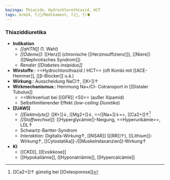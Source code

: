```yaml
---
bazinga: Thiazide, Hydrochlorothiazid, HCT
tags: m/m14, f/💊/Medikament, f/🍺, f/🫀
---
```

### Thiaziddiuretika
- **Indikation**
	- *[[aHTN]]* (1. Wahl)
	- *[[Ödeme]]:* [[Herz]] (chronische [[Herzinsuffizienz]]), [[Niere]] ([[Nephrotisches Syndrom]])
	- *Renaler [[Diabetes insipidus]]*
- **Wirstoffe**:: ==Hydrochlorothiazid / HCT== (oft Kombi mit [[ACE-Hemmer]], [[β-Blocker]] u.ä.)
- **Wirkung**:: Ausscheidung NaCl↑, [[K+]]↑
- **Wirkmechanismus**:: Hemmung Na+/Cl- Cotransport in [[Distaler Tubulus]]
	- ==Wirkverlust bei [[GFR]] <50== (außer Xipamid)
	- Selbstlimitierender Effekt (*low-ceiling Diuretika*)
- **[[UAW]]**
	- *[[Elektrolyte]]:* [[K+]]↓, [[Mg2+]]↓, ==[[Na+]]↓==, [[Ca2+]]↑[^1]
	- *[[Stoffwechsel]]:* [[Hyperglycämie]]-Neigung, ==Hyperurikämie==, LDL↑ 
	- Schwartz-Bartter-Syndrom
	- *Interaktion:* Digitalis-Wirkung↑, [[NSAR]] ([[RR]]↑), [[Lithium]]-Wirkung↑, [[Cytostatika]]-/[[Muskelrelaxanzien]]-Wirkung↑
- **KI**
	- [[CKD]], [[Exsikkose]]
	- [[Hypokaliämie]], [[Hyponatriämie]], [[Hypercalcämie]]


[^1]: [[Ca2+]]↑ günstig bei [[Osteoporose]]